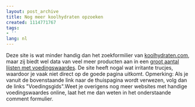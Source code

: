```yaml
---
layout: post_archive
title: Nog meer koolhydraten opzoeken
created: 1114771767
tags:
- ''
lang: nl
---
```

Deze site is wat minder handig dan het zoekformilier van [koolhydraten.com](/node/276), maar zij biedt wel data van veel meer producten aan in een [groot aantal lijsten met voedingswaardes](http://www.supermarktgids.nl/pag1-0.htm). De site heeft nogal wat irritante trucjes, waardoor je vaak niet direct op de goede pagina uitkomt. Opmerking: Als je vanuit de bovenstaande link naar de thuispagina wordt verwezen, volg dan de links "Voedingsgids".Weet je overigens nog meer websites met handige voedingswaardes online, laat het me dan weten in het onderstaande comment formulier.
